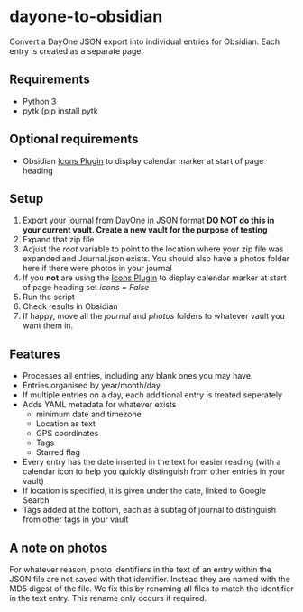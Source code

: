 # dayone-to-obsidian
Convert a DayOne JSON export into individual entries for Obsidian. Each entry is created as a separate page.

## Requirements
* Python 3
* pytk (pip install pytk

## Optional requirements
* Obsidian [Icons Plugin](https://github.com/visini/obsidian-icons-plugin) to display calendar marker at start of page heading

## Setup
1. Export your journal from DayOne in JSON format **DO NOT do this in your current vault. Create a new vault for the purpose of testing**
2. Expand that zip file
3. Adjust the *root* variable to point to the location where your zip file was expanded and Journal.json exists. You should also have a photos folder here if there were photos in your journal
4. If you **not** are using the [Icons Plugin](https://github.com/visini/obsidian-icons-plugin) to display calendar marker at start of page heading set *icons = False*
5. Run the script
6. Check results in Obsidian
7. If happy, move all the *journal* and *photos* folders to whatever vault you want them in.

## Features
* Processes all entries, including any blank ones you may have.
* Entries organised by year/month/day
* If multiple entries on a day, each additional entry is treated seperately
* Adds YAML metadata for whatever exists
   * minimum date and timezone
   * Location as text
   * GPS coordinates
   * Tags
   * Starred flag
* Every entry has the date inserted in the text for easier reading (with a calendar icon to help you quickly distinguish from other entries in your vault)
* If location is specified, it is given under the date, linked to Google Search
* Tags added at the bottom, each as a subtag of journal to distinguish from other tags in your vault

## A note on photos
For whatever reason, photo identifiers in the text of an entry within the JSON file are not saved with that identifier. Instead they are named with the MD5 digest of the file. We fix this by renaming all files to match the identifier in the text entry. This rename only occurs if required.

